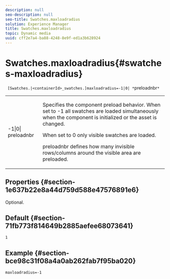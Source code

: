 ```yaml
---
description: null
seo-description: null
seo-title: Swatches.maxloadradius
solution: Experience Manager
title: Swatches.maxloadradius
topic: Dynamic media
uuid: cff2e7a4-ba88-4248-8e9f-ed1a3b628924
---
```


# Swatches.maxloadradius{#swatches-maxloadradius}

` [Swatches.|<containerId>_swatches.]maxloadradius=-1|0| *`preloadnbr`*`

<table id="table_B3B03B00DCF0466DB332E851F4DDF610"> 
 <tbody> 
  <tr> 
   <td> <p> <span class="codeph"> -1|0|<span class="varname"> preloadnbr</span></span> </p> </td> 
   <td> <p>Specifies the component preload behavior. When set to <span class="codeph"> -1</span> all swatches are loaded simultaneously when the component is initialized or the asset is changed. </p> <p>When set to <span class="codeph"> 0</span> only visible swatches are loaded. </p> <p><span class="codeph"><span class="varname"> preloadnbr</span></span> defines how many invisible rows/columns around the visible area are preloaded. </p> </td> 
  </tr> 
 </tbody> 
</table>

## Properties {#section-1e637b22e8a44d759d588e47576891e6}

Optional.

## Default {#section-71fb773f814649b2885aefee68073641}

`1`

## Example {#section-bce98c31f08a4a0ab262fab7f95ba020}

`maxloadradius=-1` 
